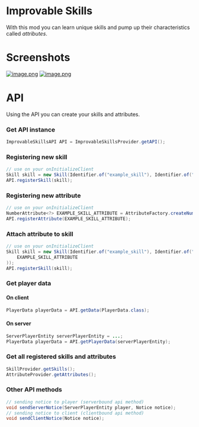 # Improvable Skills
With this mod you can learn unique skills and pump up their characteristics called *attributes*.
# Screenshots
[![image.png](https://i.postimg.cc/bwDmZR9S/image.png)](https://postimg.cc/21YQJhJC)
[![image.png](https://i.postimg.cc/1RBC2XzX/image.png)](https://postimg.cc/WtDwJ2gc)
# API
Using the API you can create your skills and attributes.
### Get API instance
```java
ImprovableSkillsAPI API = ImprovableSkillsProvider.getAPI();
```
### Registering new skill
```java
// use on your onInitializeClient
Skill skill = new Skill(Identifier.of("example_skill"), Identifier.of("example_skill_texture"), Text.of("ExampleSkill"), Text.of("ExampleSkillDescription"), 15000, 10, Set.of());
API.registerSkill(skill);
```
### Registering new attribute
```java
// use on your onInitializeClient
NumberAttribute<?> EXAMPLE_SKILL_ATTRIBUTE = AttributeFactory.createNumAttribute(Identifier.of("example_skill_attribute"), Text.of("ExampleSkillAttribute"), Text.of("ExampleSkillAttributeDescription"), 1000, 1, 10, 1);
API.registerAttribute(EXAMPLE_SKILL_ATTRIBUTE);
```
### Attach attribute to skill
```java
// use on your onInitializeClient
Skill skill = new Skill(Identifier.of("example_skill"), Identifier.of("example_skill_texture"), Text.of("ExampleSkill"), Text.of("ExampleSkillDescription"), 15000, 10, Set.of(
    EXAMPLE_SKILL_ATTRIBUTE
));
API.registerSkill(skill);
```
### Get player data
#### On client
```java
PlayerData playerData = API.getData(PlayerData.class);
```
#### On server
```java
ServerPlayerEntity serverPlayerEntity = ...;
PlayerData playerData = API.getPlayerData(serverPlayerEntity);
```
### Get all registered skills and attributes
```java
SkillProvider.getSkills();
AttributeProvider.getAttributes();
```
### Other API methods
```java
// sending notice to player (serverbound api method)
void sendServerNotice(ServerPlayerEntity player, Notice notice);
// sending notice to client (clientbound api method)
void sendClientNotice(Notice notice);
```
